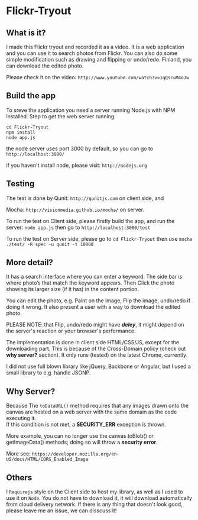 Flickr-Tryout
=============

## What is it?
I made this Flickr tryout and recorded it as a video. It is a web application and you can use it to search photos from 
Flickr. You can also do some simple modification such as drawing and flipping or undo/redo. 
Finland, you can download the edited photo. 

Please check it on the video: ```http://www.youtube.com/watch?v=1qQscuM4oJw```

## Build the app

To sreve the application you need a server running Node.js with NPM installed. Step to get the web server running:

    cd Flickr-Tryout
    npm install
    node app.js

the node server uses port 3000 by default, so you can go to ```http://localhost:3000/```

if you haven't install node, please visit: ```http://nodejs.org```

## Testing
The test is done by Qunit: ```http://qunitjs.com``` on client side, and 

Mocha: ```http://visionmedia.github.io/mocha/``` on server.

To run the test on Client side, please firstly build the app, and run the server: ```node app.js```
then go to ```http://localhost:3000/test```

To run the test on Server side, please go to `cd Flickr-Tryout` then use ```mocha ./test/ -R spec -u qunit -t 10000```

## More detail?
It has a search interface where you can enter a keyword. 
The side bar is where photo’s that match the keyword appears. 
Then Click the photo showing its larger size (if it has) in the content portion.

You can edit the photo, e.g. Paint on the image, Flip the image, undo/redo if doing it wrong. 
It also present a user with a way to download the edited photo. 

PLEASE NOTE: that Flip, undo/redo might have ___deley___, it might depend on the server's reaction or your browser's performance.

The implementation is done in client side HTML/CSS/JS, except for the downloading part. 
This is because of the Cross-Domain policy (check out __why server?__ section). It only runs (tested) on the latest Chrome, currently. 

I did not use full blown library like jQuery, Backbone or Angular, but I used a small library to e.g. handle JSONP.


## Why Server?
Because The ```toDataURL()``` method requires that any images drawn onto the canvas are hosted on a web server with the same domain as the code executing it.  
If this condition is not met, a __SECURITY_ERR__ exception is thrown.

More example, you can no longer use the canvas toBlob() or getImageData() methods; doing so will throw a __security error__.

More see: ```https://developer.mozilla.org/en-US/docs/HTML/CORS_Enabled_Image```

## Others

I `Requirejs` style on the Client side to host my library, as well as I used to use it on `Node`. 
You do not have to download it, it will download automatically from cloud delivery network.
If there is any thing that doesn't look good, please leave me an issue, we can disscuss it!


